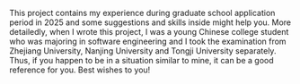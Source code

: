 This project contains my experience during graduate school application period in 2025 and some suggestions and skills inside might help you.
More detailedly, when I wrote this project, I was a young Chinese college student who was majoring in software engineering and I took the examination from Zhejiang University, Nanjing University and Tongji University separately. 
Thus, if you happen to be in a situation similar to mine, it can be a good reference for you.
Best wishes to you!
